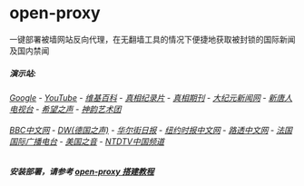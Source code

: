 # open-proxy
一键部署被墙网站反向代理，在无翻墙工具的情况下便捷地获取被封锁的国际新闻及国内禁闻

#####  演示站:
######  [Google](http://207.246.125.137:8888/search?q=425事件) - [YouTube](http://207.246.125.137:8700/results?search_query=425事件) - [维基百科](http://207.246.125.137:8100/wiki/喬高-麥塔斯調查報告) - [真相纪录片](http://207.246.125.137/videos) - [真相期刊](http://207.246.125.137:8300/display.aspx?category_id=3&zhuanti_id=2) - [大纪元新闻网](http://207.246.125.137) - [新唐人电视台](http://207.246.125.137:8000) - [希望之声](http://207.246.125.137:8200) - [神韵艺术团](http://207.246.125.137:8000/xtr/gb/prog673.html)<br/> <br/> [BBC中文网](http://207.246.125.137:9100/zhongwen) - [DW(德国之声)](http://207.246.125.137:9200/zh/在线报导/s-9058?&zhongwen=simp) - [华尔街日报](http://207.246.125.137:9300) - [纽约时报中文网](http://207.246.125.137:9400) - [路透中文网](http://207.246.125.137:9500/) - [法国国际广播电台](http://207.246.125.137:9600/) - [美国之音](http://207.246.125.137:9700/) - [NTDTV中国频道](http://207.246.125.137/videos/tv.html)



##### 安装部署，请参考 [open-proxy 搭建教程](https://github.com/gfw-breaker/open-proxy/wiki#open-proxy-%E6%90%AD%E5%BB%BA%E6%95%99%E7%A8%8B)

